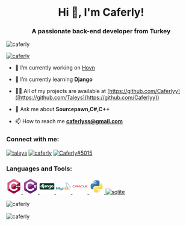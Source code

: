 <h1 align="center">Hi 👋, I'm Caferly!</h1>
<h3 align="center">A passionate back-end developer from Turkey</h3>

<p align="left"> <img src="https://komarev.com/ghpvc/?username=caferly&label=Profile%20views&color=0e75b6&style=flat" alt="caferly" /> </p>

<p align="left"> <a href="https://github.com/ryo-ma/github-profile-trophy"><img src="https://github-profile-trophy.vercel.app/?username=caferly" alt="caferly" /></a> </p>

- 🔭 I’m currently working on [Hovn](Hovn.com)

- 🌱 I’m currently learning **Django**

- 👨‍💻 All of my projects are available at [https://github.com/Caferlyy]([https://github.com/Taleys](https://github.com/Caferlyy))

- 💬 Ask me about **Sourcepawn,C#,C++**

- 📫 How to reach me **caferlyss@gmail.com**

<h3 align="left">Connect with me:</h3>
<p align="left">
<a href="https://dev.to/taleys" target="blank"><img align="center" src="https://raw.githubusercontent.com/rahuldkjain/github-profile-readme-generator/master/src/images/icons/Social/devto.svg" alt="taleys" height="30" width="40" /></a>
<a href="https://twitter.com/caferly" target="blank"><img align="center" src="https://raw.githubusercontent.com/rahuldkjain/github-profile-readme-generator/master/src/images/icons/Social/twitter.svg" alt="caferly" height="30" width="40" /></a>
<a href="https://discord.gg/Caferly#5015" target="blank"><img align="center" src="https://raw.githubusercontent.com/rahuldkjain/github-profile-readme-generator/master/src/images/icons/Social/discord.svg" alt="Caferly#5015" height="30" width="40" /></a>
</p>

<h3 align="left">Languages and Tools:</h3>
<p align="left"> <a href="https://www.w3schools.com/cpp/" target="_blank" rel="noreferrer"> <img src="https://raw.githubusercontent.com/devicons/devicon/master/icons/cplusplus/cplusplus-original.svg" alt="cplusplus" width="40" height="40"/> </a> <a href="https://www.w3schools.com/cs/" target="_blank" rel="noreferrer"> <img src="https://raw.githubusercontent.com/devicons/devicon/master/icons/csharp/csharp-original.svg" alt="csharp" width="40" height="40"/> </a> <a href="https://www.djangoproject.com/" target="_blank" rel="noreferrer"> <img src="https://raw.githubusercontent.com/devicons/devicon/master/icons/django/django-original.svg" alt="django" width="40" height="40"/> </a> <a href="https://www.mysql.com/" target="_blank" rel="noreferrer"> <img src="https://raw.githubusercontent.com/devicons/devicon/master/icons/mysql/mysql-original-wordmark.svg" alt="mysql" width="40" height="40"/> </a> <a href="https://www.oracle.com/" target="_blank" rel="noreferrer"> <img src="https://raw.githubusercontent.com/devicons/devicon/master/icons/oracle/oracle-original.svg" alt="oracle" width="40" height="40"/> </a> <a href="https://www.python.org" target="_blank" rel="noreferrer"> <img src="https://raw.githubusercontent.com/devicons/devicon/master/icons/python/python-original.svg" alt="python" width="40" height="40"/> </a> <a href="https://www.sqlite.org/" target="_blank" rel="noreferrer"> <img src="https://www.vectorlogo.zone/logos/sqlite/sqlite-icon.svg" alt="sqlite" width="40" height="40"/> </a> </p>

<p><img align="center" src="https://github-readme-stats.vercel.app/api/top-langs?username=caferly&show_icons=true&locale=en&layout=compact" alt="caferly" /></p>

<p><img align="center" src="https://github-readme-streak-stats.herokuapp.com/?user=caferly&" alt="caferly" /></p>
